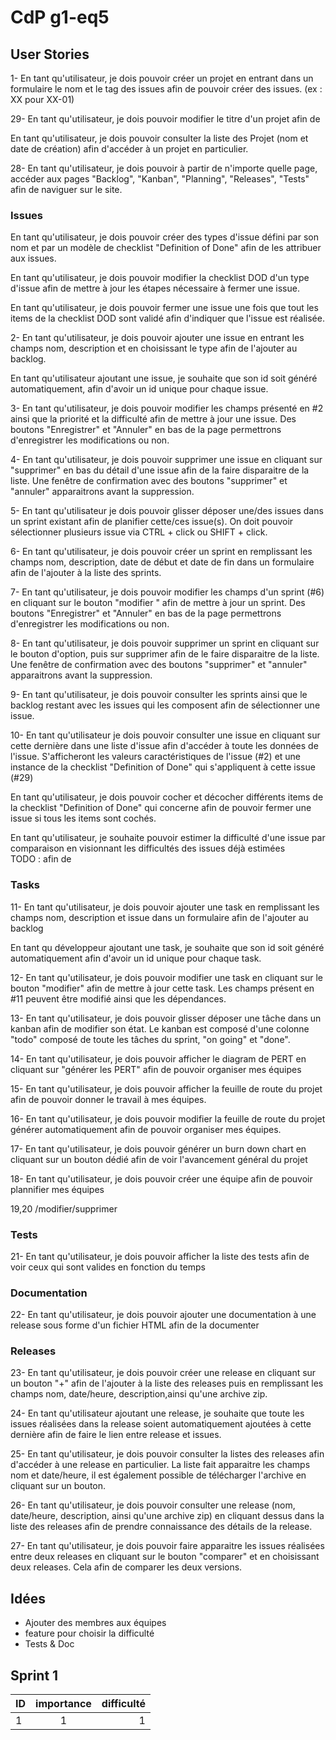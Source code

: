 # CdP g1-eq5

## User Stories

1- En tant qu'utilisateur, je dois pouvoir créer un projet en entrant dans un formulaire le nom et le tag des issues 
afin de pouvoir créer des issues. (ex : XX pour XX-01)

29- En tant qu'utilisateur, je dois pouvoir modifier le titre d'un projet afin de
 
En tant qu'utilisateur, je dois pouvoir consulter la liste des Projet (nom et date de création) afin d'accéder à un
 projet en particulier. 
  
28- En tant qu'utilisateur, je dois pouvoir à partir de n'importe quelle page, accéder aux pages "Backlog", "Kanban",
 "Planning", "Releases", "Tests" afin de naviguer sur le site. 

### Issues

En tant qu'utilisateur, je dois pouvoir créer des types d'issue défini par son nom et par un modèle de checklist 
"Definition of Done" afin de les attribuer aux issues.

En tant qu'utilisateur, je dois pouvoir modifier la checklist DOD d'un type d'issue afin de mettre à jour les étapes
 nécessaire à fermer une issue.
 
En tant qu'utilisateur, je dois pouvoir fermer une issue une fois que tout les items de la checklist DOD sont validé
 afin d'indiquer que l'issue est réalisée. 

2- En tant qu'utilisateur, je dois pouvoir ajouter une issue en entrant les champs nom, description et en
 choisissant le type afin de l'ajouter au backlog. 
 
En tant qu'utilisateur ajoutant une issue, je souhaite que son id soit généré automatiquement, afin d'avoir un id
 unique pour chaque issue.
 
3- En tant qu'utilisateur, je dois pouvoir modifier les champs présenté en #2 ainsi que la priorité et la difficulté
afin de mettre à jour une issue. Des boutons "Enregistrer" et "Annuler" en bas de la page permettrons d'enregistrer
 les modifications ou non.

4- En tant qu'utilisateur, je dois pouvoir supprimer une issue en cliquant sur "supprimer" en bas du détail d'une issue
 afin de la faire disparaitre de la liste. Une fenêtre de confirmation avec des boutons "supprimer" et "annuler"
 apparaitrons avant la suppression.

5- En tant qu'utilisateur je dois pouvoir glisser déposer une/des issues dans un sprint existant afin de planifier
 cette/ces issue(s). On doit pouvoir sélectionner plusieurs issue via CTRL + click ou SHIFT + click.

6- En tant qu'utilisateur, je dois pouvoir créer un sprint en remplissant les champs nom, description, date de début
 et date de fin dans un formulaire afin de l'ajouter à la liste des sprints.

7- En tant qu'utilisateur, je dois pouvoir modifier les champs d'un sprint (#6) en cliquant sur le bouton "modifier
" afin de mettre à jour un sprint. Des boutons "Enregistrer" et "Annuler" en bas de la page permettrons d'enregistrer
 les modifications ou non.
 
8- En tant qu'utilisateur, je dois pouvoir supprimer un sprint en cliquant sur le bouton d'option, puis sur
 supprimer afin de le faire disparaitre de la liste. Une fenêtre de confirmation avec des boutons "supprimer" et
  "annuler" apparaitrons avant la suppression.

9- En tant qu'utilisateur, je dois pouvoir consulter les sprints ainsi que le backlog restant avec les issues qui
 les composent afin de sélectionner une issue.
 
10- En tant qu'utilisateur je dois pouvoir consulter une issue en cliquant sur cette dernière dans une liste d'issue
 afin d'accéder à toute les données de l'issue. S'afficheront les valeurs caractéristiques de l'issue (#2) et une instance
 de la checklist "Definition of Done" qui s'appliquent à cette issue (#29)

En tant qu'utilisateur, je dois pouvoir cocher et décocher différents items de la checklist "Definition of Done" qui 
concerne afin de pouvoir fermer une issue si tous les items sont cochés.

En tant qu'utilisateur, je souhaite pouvoir estimer la difficulté d'une issue par comparaison en visionnant les
 difficultés des issues déjà estimées  
TODO : afin de
 



### Tasks

11- En tant qu'utilisateur, je dois pouvoir ajouter une task en remplissant les champs  nom, description et issue
 dans un formulaire afin de l'ajouter au backlog
 
En tant qu développeur ajoutant une task, je souhaite que son id soit généré automatiquement afin d'avoir un id
 unique pour chaque task.

12- En tant qu'utilisateur, je dois pouvoir modifier une task en cliquant sur le bouton "modifier" afin de mettre
 à jour cette task. Les champs présent en #11 peuvent être modifié ainsi que les dépendances.

13- En tant qu'utilisateur, je dois pouvoir glisser déposer une tâche dans un kanban afin de modifier son état. Le
kanban est composé d'une colonne "todo" composé de toute les tâches du sprint, "on going" et "done".

14- En tant qu'utilisateur, je dois pouvoir afficher le diagram de PERT en cliquant sur "générer les PERT" afin de
 pouvoir organiser mes équipes

15- En tant qu'utilisateur, je dois pouvoir afficher la feuille de route du projet afin de pouvoir donner le travail
 à mes équipes.

16- En tant qu'utilisateur, je dois pouvoir modifier la feuille de route du projet générer automatiquement afin de
 pouvoir organiser mes équipes.

17- En tant qu'utilisateur, je dois pouvoir générer un burn down chart en cliquant sur un bouton dédié afin de voir
 l'avancement général du projet

18- En tant qu'utilisateur, je dois pouvoir créer une équipe afin de pouvoir plannifier mes équipes

19,20
/modifier/supprimer


### Tests

21- En tant qu'utilisateur, je dois pouvoir afficher la liste des tests afin de voir ceux qui sont valides en
 fonction du temps

### Documentation
22- En tant qu'utilisateur, je dois pouvoir ajouter une documentation à une release sous forme d'un fichier HTML afin
 de la documenter

### Releases
23- En tant qu'utilisateur, je dois pouvoir créer une release en cliquant sur un bouton "+" afin de l'ajouter à la
 liste des releases puis en remplissant les champs nom, date/heure, description,ainsi qu'une archive zip.
 
24- En tant qu'utilisateur ajoutant une release, je souhaite que toute les issues réalisées dans la release soient
 automatiquement ajoutées à cette dernière afin de faire le lien entre release et issues.

25- En tant qu'utilisateur, je dois pouvoir consulter la listes des releases afin d'accéder à une release en
 particulier. La liste fait apparaitre les champs nom et date/heure, il est également possible de télécharger
 l'archive en cliquant sur un bouton.
 
26- En tant qu'utilisateur, je dois pouvoir consulter une release (nom, date/heure, description, ainsi qu'une archive
 zip) en cliquant dessus dans la liste des releases afin de prendre connaissance des détails de la release.

27- En tant qu'utilisateur, je dois pouvoir faire apparaitre les issues réalisées entre deux releases en
cliquant sur le bouton "comparer" et en choisissant deux releases. Cela afin de comparer les deux
 versions. 
  
## Idées
- Ajouter des membres aux équipes
- feature pour choisir la difficulté
- Tests & Doc

## Sprint 1
| ID  |  importance    |  difficulté |
|-----|:--------------:|------------:|
|  1  |       1        |      1      |
